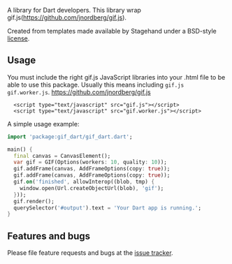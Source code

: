 A library for Dart developers.
This library wrap gif.js(https://github.com/jnordberg/gif.js).

Created from templates made available by Stagehand under a BSD-style
[license](https://github.com/dart-lang/stagehand/blob/master/LICENSE).

## Usage
You must include the right gif.js JavaScript libraries into your .html file to be able to use this package. Usually this means including `gif.js` `gif.worker.js`. https://github.com/jnordberg/gif.js
```
  <script type="text/javascript" src="gif.js"></script>
  <script type="text/javascript" src="gif.worker.js"></script>
```

A simple usage example:

```dart
import 'package:gif_dart/gif_dart.dart';

main() {
  final canvas = CanvasElement();
  var gif = GIF(Options(workers: 10, quality: 10));
  gif.addFrame(canvas, AddFrameOptions(copy: true));
  gif.addFrame(canvas, AddFrameOptions(copy: true));
  gif.on('finished', allowInterop((blob, tmp) {
    window.open(Url.createObjectUrl(blob), 'gif');
  }));
  gif.render();
  querySelector('#output').text = 'Your Dart app is running.';
}
```

## Features and bugs

Please file feature requests and bugs at the [issue tracker][tracker].

[tracker]: http://example.com/issues/replaceme
